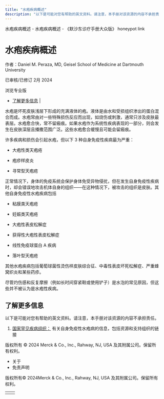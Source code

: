 ```yaml
---
title: "水疱疾病概述"
description: "以下是可能对您有帮助的英文资料。请注意，本手册对该资源的内容不承担责任。"
---
```


﻿水疱疾病概述 \- 水疱疾病概述 \- 《默沙东诊疗手册大众版》 honeypot link

# 水疱疾病概述

作者：Daniel M. Peraza, MD, Geisel School of Medicine at Dartmouth University

已审核/已修订 2月 2024

浏览专业版

- [了解更多信息](#了解更多信息_v32147153_zh) \|

水疱是坏死皮肤浅层下形成的充满液体的疱。液体是由水和受损组织渗出的蛋白混合而成。水疱常由对一些特殊损伤反应而出现，如烧伤或刺激，通常只涉及皮肤最表层。水疱愈合快，常不留瘢痕。如果水疱作为系统性疾病表现的一部分，则会发生在皮肤深层且播撒范围广泛。这些水疱愈合缓慢且可能会留瘢痕。

许多疾病和损伤会引起水疱，但以下 3 种自身免疫性疾病最为严重：

- 大疱性类天疱疮

- 疱疹样皮炎

- 寻常型天疱疮


正常情况下，身体的免疫系统会保护身体免受异物侵扰，但在发生自身免疫性疾病时，却会错误地攻击机体自身的组织——在这种情况下，被攻击的组织是皮肤。其他自身免疫性水疱疾病包括

- 粘膜类天疱疮

- 妊娠类天疱疮

- 大疱性表皮松解症

- 获得性大疱性表皮松解症

- 线性免疫球蛋白 A 疾病

- 落叶型天疱疮


其他水疱疾病包括葡萄球菌性烫伤样皮肤综合征、中毒性表皮坏死松解症、严重蜂窝织炎和某些药疹。

尽管灼伤感和反复摩擦（例如长时间穿紧鞋或使用铲子）是水泡的常见原因，但这些并不被认为是水疱性疾病。

## 了解更多信息

以下是可能对您有帮助的英文资料。请注意，本手册对该资源的内容不承担责任。

1. [国家罕见疾病组织：](https://rarediseases.org/rare-diseases/autoimmune-blistering-diseases/) 有关自身免疫性水疱病的信息，包括资源和支持组织的链接




版权所有 © 2024
Merck & Co., Inc., Rahway, NJ, USA 及其附属公司。保留所有权利。

- 关于
- 免责声明

版权所有© 2024Merck & Co., Inc., Rahway, NJ, USA 及其附属公司。保留所有权利。

|     |     |
| --- | --- |
|  |  |